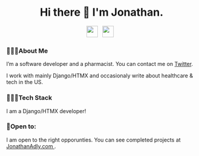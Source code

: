 <h1 align= 'center'> Hi there 👋 I'm Jonathan. </h1>

<p align="center'> <img height="100" src="https://jonathanadly.com/static/jonathan.jpeg"> </p>

<p align='center'>
<a href="mailto:gadly0123@gmail.com"><img height="30" src="https://raw.githubusercontent.com/iansmathew/iansmathew/master/assets/icon_email.png"></a>&nbsp;&nbsp;
<a href="https://twitter.com/Jonathan_Adly_"><img height="30" src="https://raw.githubusercontent.com/iansmathew/iansmathew/master/assets/icon_twitter.png"></a>&nbsp;&nbsp;
</p>

### 🙋🏽‍♂️About Me
I’m a software developer and a pharmacist. You can contact me on <a href="https://twitter.com/Jonathan_Adly_"> Twitter</a>.

I work with mainly Django/HTMX and occasionaly write about healthcare & tech in the US.

### 👨🏽‍💻Tech Stack

I am a Django/HTMX developer!    


### 🚧Open to:

I am open to the right opporunties. You can see completed projects at <a href="https://jonathanadly.com"> JonathanAdly.com </a>. 


